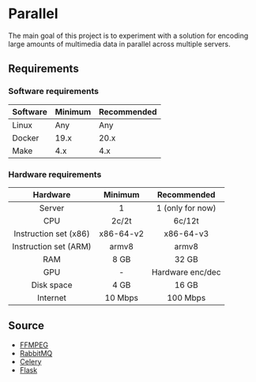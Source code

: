 # Parallel

The main goal of this project is to experiment with a solution for encoding large amounts of multimedia data in parallel across multiple servers.

## Requirements

### Software requirements

| Software | Minimum | Recommended |
| -------- | ------- | ----------- |
| Linux    | Any     | Any         |
| Docker   | 19.x    | 20.x        |
| Make     | 4.x     | 4.x         |

### Hardware requirements

|       Hardware        |  Minimum  |   Recommended    |
| :-------------------: | :-------: | :--------------: |
|        Server         |     1     | 1 (only for now) |
|          CPU          |   2c/2t   |      6c/12t      |
| Instruction set (x86) | x86-64-v2 |    x86-64-v3     |
| Instruction set (ARM) |   armv8   |      armv8       |
|          RAM          |   8 GB    |      32 GB       |
|          GPU          |     -     | Hardware enc/dec |
|      Disk space       |   4 GB    |      16 GB       |
|       Internet        |  10 Mbps  |     100 Mbps     |

## Source

- [FFMPEG](https://ffmpeg.org/)
- [RabbitMQ](https://www.rabbitmq.com/)
- [Celery](https://docs.celeryproject.org/en/stable/)
- [Flask](https://flask.palletsprojects.com/)
